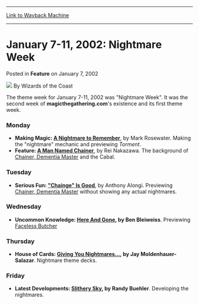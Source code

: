 
---
[Link to Wayback Machine](https://web.archive.org/web/20220525100811/https://magic.wizards.com/en/articles/archive/feature/january-7-11-2002-nightmare-week-2002-01-07)

[_metadata_:author]:- "Wizards of the Coast"
[_metadata_:description]:- "The theme week for January 7-11, 2002 was `Nightmare Week`. It was the second week of magicthegathering.com's existence and its first theme week.MondayMaking Magic: A Nightmare to Remember, by Mark Rosewater. Making the `nightmare` mechanic and previewing Torment. Feature: A Man Named Chainer, by Rei Nakazawa. The background of Chainer, Dementia Master and the Cabal."
[_metadata_:generator]:- "Drupal 7 (http://drupal.org)"
[_metadata_:publish_date]:- "2002-01-07"
[_metadata_:title]:- "January 7-11, 2002: Nightmare Week"
[_metadata_:wayback_capture_timestamp]:- "2022-05-25 10:08:11+00:00"
[_metadata_:wayback_raw_url]:- "https://web.archive.org/web/20220525100811id_/https://magic.wizards.com/en/articles/archive/feature/january-7-11-2002-nightmare-week-2002-01-07"
[_metadata_:wayback_url]:- "https://magic.wizards.com/en/articles/archive/feature/january-7-11-2002-nightmare-week-2002-01-07"
---


January 7-11, 2002: Nightmare Week
==================================



 Posted in **Feature**
 on January 7, 2002 






![](https://media.magic.wizards.com/styles/auth_small/public/images/person/wizards_author.jpg)
By Wizards of the Coast











The theme week for January 7-11, 2002 was "Nightmare Week". It was the second week of **magicthegathering.com**'s existence and its first theme week.

### Monday

* **Making Magic: [A Nightmare to Remember](/en/articles/archive/making-magic/nightmare-remember-2002-01-07)**, by Mark Rosewater. Making the "nightmare" mechanic and previewing *Torment*.
* **Feature: [A Man Named Chainer](/en/articles/archive/tales-beyond-veil-2005-06-13)**, by Rei Nakazawa. The background of [Chainer, Dementia Master](https://gatherer.wizards.com/Pages/Card/Details.aspx?name=Chainer%2C+Dementia+Master) and the Cabal.

### Tuesday

* **Serious Fun: ["Chainge" Is Good](/en/articles/archive/serious-fun/%E2%80%9Cchainge%E2%80%9D-good-2002-01-08)**, by Anthony Alongi. Previewing [Chainer, Dementia Master](https://gatherer.wizards.com/Pages/Card/Details.aspx?name=Chainer%2C+Dementia+Master) without showing any actual nightmares.

### Wednesday

* **Uncommon Knowledge: [Here And Gone](/en/articles/archive/here-and-gone-2002-01-09-0), by Ben Bleiweiss**. Previewing [Faceless Butcher](https://gatherer.wizards.com/Pages/Card/Details.aspx?name=Faceless+Butcher)

### Thursday

* **House of Cards: [Giving You Nightmares...](/en/articles/archive/giving-you-nightmares-2002-01-10), by Jay Moldenhauer-Salazar**. Nightmare theme decks.

### Friday

* **Latest Developments: [Slithery Sky](/en/articles/archive/latest-developments/slithery-sky-2002-01-11), by Randy Buehler**. Developing the nightmares.






